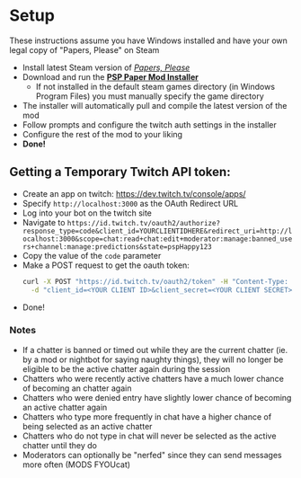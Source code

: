 # Setup

These instructions assume you have Windows installed and have your own legal copy of "Papers, Please" on Steam

- Install latest Steam version of [_Papers, Please_](https://store.steampowered.com/app/239030/Papers_Please/)
- Download and run the [**PSP Paper Mod Installer**](https://github.com/psp1g/papers/releases)
  - If not installed in the default steam games directory (in Windows Program Files) you must manually specify the game directory
- The installer will automatically pull and compile the latest version of the mod
- Follow prompts and configure the twitch auth settings in the installer
- Configure the rest of the mod to your liking
- **Done!**

## Getting a Temporary Twitch API token:

- Create an app on twitch: https://dev.twitch.tv/console/apps/
- Specify `http://localhost:3000` as the OAuth Redirect URL
- Log into your bot on the twitch site
- Navigate to `https://id.twitch.tv/oauth2/authorize?response_type=code&client_id=YOURCLIENTIDHERE&redirect_uri=http://localhost:3000&scope=chat:read+chat:edit+moderator:manage:banned_users+channel:manage:predictions&state=pspHappy123`
- Copy the value of the `code` parameter
- Make a POST request to get the oauth token:
  ```sh
  curl -X POST "https://id.twitch.tv/oauth2/token" -H "Content-Type: application/x-www-form-urlencoded" \
    -d "client_id=<YOUR CLIENT ID>&client_secret=<YOUR CLIENT SECRET>&code=<CODE FROM PREV STEP>&grant_type=authorization_code&redirect_uri=http://localhost:3000"
  ```
- Done!

### Notes

- If a chatter is banned or timed out while they are the current chatter (ie. by a mod or nightbot for saying naughty things),
  they will no longer be eligible to be the active chatter again during the session
- Chatters who were recently active chatters have a much lower chance of becoming an chatter again
- Chatters who were denied entry have slightly lower chance of becoming an active chatter again
- Chatters who type more frequently in chat have a higher chance of being selected as an active chatter
- Chatters who do not type in chat will never be selected as the active chatter until they do
- Moderators can optionally be "nerfed" since they can send messages more often (MODS FYOUcat)